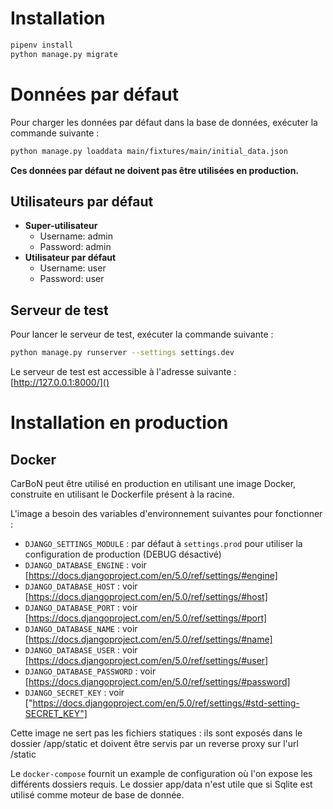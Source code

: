 # Installation
```bash
pipenv install
python manage.py migrate
```

# Données par défaut
Pour charger les données par défaut dans la base de données, exécuter la commande suivante :
```bash
python manage.py loaddata main/fixtures/main/initial_data.json
```

**Ces données par défaut ne doivent pas être utilisées en production.**

## Utilisateurs par défaut
- **Super-utilisateur**
  - Username: admin
  - Password: admin
- **Utilisateur par défaut**
  - Username: user
  - Password: user

## Serveur de test
Pour lancer le serveur de test, exécuter la commande suivante :
```bash
python manage.py runserver --settings settings.dev
```

Le serveur de test est accessible à l'adresse suivante : [http://127.0.0.1:8000/]()

# Installation en production
## Docker
CarBoN peut être utilisé en production en utilisant une image Docker, construite en utilisant le Dockerfile présent à la racine. 

L'image a besoin des variables d'environnement suivantes pour fonctionner :
* `DJANGO_SETTINGS_MODULE` : par défaut à `settings.prod` pour utiliser la configuration de production (DEBUG désactivé)
* `DJANGO_DATABASE_ENGINE` : voir [https://docs.djangoproject.com/en/5.0/ref/settings/#engine]
* `DJANGO_DATABASE_HOST` : voir [https://docs.djangoproject.com/en/5.0/ref/settings/#host]
* `DJANGO_DATABASE_PORT` : voir [https://docs.djangoproject.com/en/5.0/ref/settings/#port]
* `DJANGO_DATABASE_NAME` : voir [https://docs.djangoproject.com/en/5.0/ref/settings/#name]
* `DJANGO_DATABASE_USER` : voir [https://docs.djangoproject.com/en/5.0/ref/settings/#user]
* `DJANGO_DATABASE_PASSWORD` : voir [https://docs.djangoproject.com/en/5.0/ref/settings/#password]
* `DJANGO_SECRET_KEY` : voir ["https://docs.djangoproject.com/en/5.0/ref/settings/#std-setting-SECRET_KEY"]

Cette image ne sert pas les fichiers statiques : ils sont exposés dans le dossier /app/static et doivent être servis par un reverse proxy sur l'url /static

Le `docker-compose` fournit un example de configuration où l'on expose les différents dossiers requis. Le dossier app/data n'est utile que si Sqlite est utilisé comme moteur de base de donnée.  
